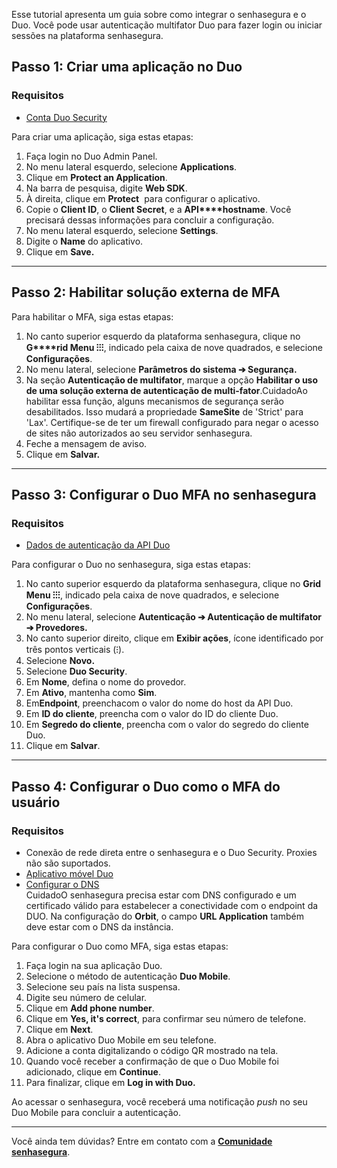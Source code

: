 Esse tutorial apresenta um guia sobre como integrar o senhasegura e o Duo. Você pode usar autenticação multifator Duo para fazer login ou iniciar sessões na plataforma senhasegura.

## Passo 1: Criar uma aplicação no Duo

### Requisitos

* [Conta Duo Security](https://duo.com/)

Para criar uma aplicação, siga estas etapas:

1. Faça login no Duo Admin Panel.
2. No menu lateral esquerdo, selecione **Applications**.
3. Clique em **Protect an Application**.
4. Na barra de pesquisa, digite **Web SDK**.
5. À direita, clique em **Protect**  para configurar o aplicativo.
6. Copie o **Client ID**, o **Client Secret**, e a **API****hostname**. Você precisará dessas informações para concluir a configuração.
7. No menu lateral esquerdo, selecione **Settings**.
8. Digite o **Name** do aplicativo.
9. Clique em **Save.**



---

## Passo 2: Habilitar solução externa de MFA

Para habilitar o MFA, siga estas etapas:

1. No canto superior esquerdo da plataforma senhasegura, clique no **G****rid Menu ⁝⁝⁝**, indicado pela caixa de nove quadrados, e selecione **Configurações**.
2. No menu lateral, selecione **Parâmetros do sistema ➔ Segurança.**
3. Na seção **Autenticação de multifator**, marque a opção **Habilitar o uso de uma solução externa de autenticação de multi\-fator**.CuidadoAo habilitar essa função, alguns mecanismos de segurança serão desabilitados. Isso mudará a propriedade **SameSite** de 'Strict' para 'Lax'. Certifique\-se de ter um firewall configurado para negar o acesso de sites não autorizados ao seu servidor senhasegura.
4. Feche a mensagem de aviso.
5. Clique em **Salvar.**



---

## Passo 3: Configurar o Duo MFA no senhasegura

### Requisitos

* [Dados de autenticação da API Duo](/v3-33/docs/pt/user-management-duo-authentication#passo-1-criar-uma-aplica%C3%A7%C3%A3o-no-duo)

Para configurar o Duo no senhasegura, siga estas etapas:

1. No canto superior esquerdo da plataforma senhasegura, clique no **Grid Menu ⁝⁝⁝**, indicado pela caixa de nove quadrados, e selecione **Configurações**.
2. No menu lateral, selecione **Autenticação ➔ Autenticação de multifator ➔ Provedores.**
3. No canto superior direito, clique em **Exibir ações**, ícone identificado por três pontos verticais (⁝).
4. Selecione **Novo.**
5. Selecione **Duo Security**.
6. Em **Nome**, defina o nome do provedor.
7. Em **Ativo**, mantenha como **Sim**.
8. Em**Endpoint**, preenchacom o valor do nome do host da API Duo.
9. Em **ID do cliente**, preencha com o valor do ID do cliente Duo.
10. Em **Segredo do cliente**, preencha com o valor do segredo do cliente Duo.
11. Clique em **Salvar**.



---

## Passo 4: Configurar o Duo como o MFA do usuário

### Requisitos

* Conexão de rede direta entre o senhasegura e o Duo Security. Proxies não são suportados.
* [Aplicativo móvel Duo](https://duo.com/product/multi-factor-authentication-mfa/duo-mobile-app#download)
* [Configurar o DNS](/v3-33/docs/pt/orbit-cli-how-to-configure-dns)  
CuidadoO senhasegura precisa estar com DNS configurado e um certificado válido para estabelecer a conectividade com o endpoint da DUO. Na configuração do **Orbit**, o campo **URL Application** também deve estar com o DNS da instância.

Para configurar o Duo como MFA, siga estas etapas:

1. Faça login na sua aplicação Duo.
2. Selecione o método de autenticação **Duo Mobile**.
3. Selecione seu país na lista suspensa.
4. Digite seu número de celular.
5. Clique em **Add phone number**.
6. Clique em **Yes, it's correct**, para confirmar seu número de telefone.
7. Clique em **Next**.
8. Abra o aplicativo Duo Mobile em seu telefone.
9. Adicione a conta digitalizando o código QR mostrado na tela.
10. Quando você receber a confirmação de que o Duo Mobile foi adicionado, clique em **Continue**.
11. Para finalizar, clique em **Log in with Duo.**

Ao acessar o senhasegura, você receberá uma notificação *push* no seu Duo Mobile para concluir a autenticação.



---

Você ainda tem dúvidas? Entre em contato com a [**Comunidade senhasegura**](https://community.senhasegura.io/).

